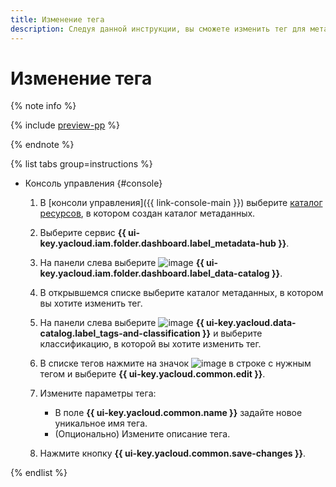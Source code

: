 ```yaml
---
title: Изменение тега
description: Следуя данной инструкции, вы сможете изменить тег для метаданных в {{ data-catalog-full-name }}.
---
```


# Изменение тега


{% note info %}

{% include [preview-pp](../../../_includes/preview-pp.md) %}

{% endnote %}


{% list tabs group=instructions %}

- Консоль управления {#console}

  1. В [консоли управления]({{ link-console-main }}) выберите [каталог ресурсов](../../../resource-manager/concepts/resources-hierarchy.md#folder), в котором создан каталог метаданных.
  1. Выберите сервис **{{ ui-key.yacloud.iam.folder.dashboard.label_metadata-hub }}**.
  1. Hа панели слева выберите ![image](../../../_assets/console-icons/folder-magnifier.svg) **{{ ui-key.yacloud.iam.folder.dashboard.label_data-catalog }}**.
  1. В открывшемся списке выберите каталог метаданных, в котором вы хотите изменить тег.
  1. На панели слева выберите ![image](../../../_assets/console-icons/tag.svg) **{{ ui-key.yacloud.data-catalog.label_tags-and-classification }}** и выберите классификацию, в которой вы хотите изменить тег.
  1. В списке тегов нажмите на значок ![image](../../../_assets/console-icons/ellipsis.svg) в строке с нужным тегом и выберите **{{ ui-key.yacloud.common.edit }}**.
  1. Измените параметры тега:

      * В поле **{{ ui-key.yacloud.common.name }}** задайте новое уникальное имя тега.
      * (Опционально) Измените описание тега.

  1. Нажмите кнопку **{{ ui-key.yacloud.common.save-changes }}**.

{% endlist %}
